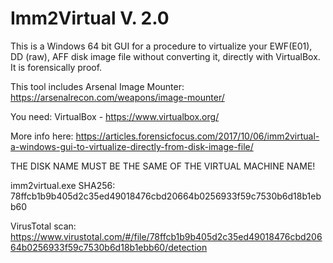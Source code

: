 # Imm2Virtual V. 2.0

This is a Windows 64 bit GUI for a procedure to virtualize your EWF(E01), DD (raw), AFF disk image file without converting it, directly with VirtualBox. It is forensically proof.

This tool includes Arsenal Image Mounter:
https://arsenalrecon.com/weapons/image-mounter/

You need:
VirtualBox - https://www.virtualbox.org/

More info here: https://articles.forensicfocus.com/2017/10/06/imm2virtual-a-windows-gui-to-virtualize-directly-from-disk-image-file/

THE DISK NAME MUST BE THE SAME OF THE VIRTUAL MACHINE NAME!

imm2virtual.exe SHA256: 78ffcb1b9b405d2c35ed49018476cbd20664b0256933f59c7530b6d18b1ebb60

VirusTotal scan:
https://www.virustotal.com/#/file/78ffcb1b9b405d2c35ed49018476cbd20664b0256933f59c7530b6d18b1ebb60/detection
